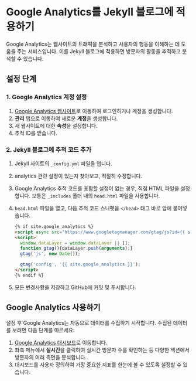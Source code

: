 # Google Analytics를 Jekyll 블로그에 적용하기

Google Analytics는 웹사이트의 트래픽을 분석하고 사용자의 행동을 이해하는 데 도움을 주는 서비스입니다. 이를 Jekyll 블로그에 적용하면 방문자의 활동을 추적하고 분석할 수 있습니다.

## 설정 단계

### 1. Google Analytics 계정 설정

1. [Google Analytics 웹사이트](https://analytics.google.com)로 이동하여 로그인하거나 계정을 생성합니다.
2. **관리** 탭으로 이동하여 새로운 **계정**을 생성합니다.
3. 새 웹사이트에 대한 **속성**을 설정합니다.
4. 추적 ID를 받습니다.

### 2. Jekyll 블로그에 추적 코드 추가

1. Jekyll 사이트의 `_config.yml` 파일을 엽니다.
2. analytics 관련 설정이 있는지 찾아보고, 적절히 수정합니다.
3. Google Analytics 추적 코드를 포함할 설정이 없는 경우, 직접 HTML 파일을 설정합니다. 보통은 `_includes` 폴더 내의 `head.html` 파일을 사용합니다.
4. `head.html` 파일을 열고, 다음 추적 코드 스니펫을 `</head>` 태그 바로 앞에 붙여넣습니다.

   ```html
   {% if site.google_analytics %}
   <script async src="https://www.googletagmanager.com/gtag/js?id={{ site.google_analytics }}"></script>
   <script>
     window.dataLayer = window.dataLayer || [];
     function gtag(){dataLayer.push(arguments);}
     gtag('js', new Date());

     gtag('config', '{{ site.google_analytics }}');
   </script>
   {% endif %}
   ```

5. 모든 변경사항을 저장하고 GitHub에 커밋 및 푸시합니다.

## Google Analytics 사용하기

설정 후 Google Analytics는 자동으로 데이터를 수집하기 시작합니다. 수집된 데이터를 보려면 다음 단계를 따르세요:

1. [Google Analytics 대시보드](https://analytics.google.com)로 이동합니다.
2. 좌측 메뉴에서 **실시간**을 클릭하여 실시간 방문자 수를 확인하는 등 다양한 섹션에서 방문자의 여러 측면을 분석합니다.
3. 대시보드를 사용자 정의하여 가장 중요한 지표를 한눈에 볼 수 있도록 설정할 수 있습니다.

